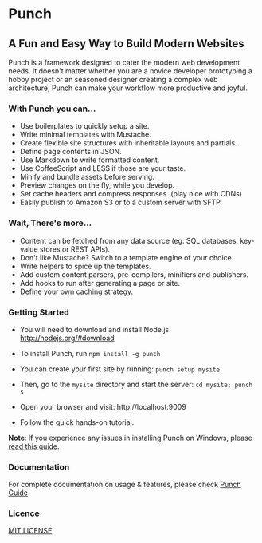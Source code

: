 # Punch 
## A Fun and Easy Way to Build Modern Websites  

Punch is a framework designed to cater the modern web development needs. It doesn't matter whether you are a novice developer prototyping a hobby project or an seasoned designer creating a complex web architecture, Punch can make your workflow more productive and joyful.  

### With Punch you can...

* Use boilerplates to quickly setup a site. 
* Write minimal templates with Mustache.
* Create flexible site structures with inheritable layouts and partials.
* Define page contents in JSON.
* Use Markdown to write formatted content.
* Use CoffeeScript and LESS if those are your taste.
* Minify and bundle assets before serving.
* Preview changes on the fly, while you develop.
* Set cache headers and compress responses. (play nice with CDNs)
* Easily publish to Amazon S3 or to a custom server with SFTP.

### Wait, There's more...

* Content can be fetched from any data source (eg. SQL databases, key-value stores or REST APIs).
* Don't like Mustache? Switch to a template engine of your choice. 
* Write helpers to spice up the templates.
* Add custom content parsers, pre-compilers, minifiers and publishers.
* Add hooks to run after generating a page or site.
* Define your own caching strategy.

### Getting Started 

* You will need to download and install Node.js. http://nodejs.org/#download 

* To install Punch, run `npm install -g punch`

* You can create your first site by running: `punch setup mysite`

* Then, go to the `mysite` directory and start the server: `cd mysite; punch s`

* Open your browser and visit: http://localhost:9009

* Follow the quick hands-on tutorial.

**Note**: If you experience any issues in installing Punch on Windows, please [read this guide](https://github.com/laktek/punch/wiki/Windows).

### Documentation

For complete documentation on usage & features, please check [Punch Guide](https://github.com/laktek/punch/wiki)

### Licence

[MIT LICENSE](https://github.com/laktek/punch/blob/master/LICENSE)

